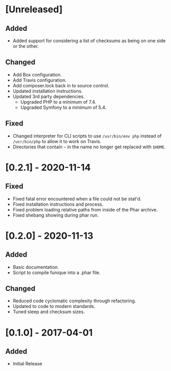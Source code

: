 # [Unreleased]
## Added
- Added support for considering a list of checksums as being on one side or the
  other.

## Changed
- Add Box configuration.
- Add Travis configuration.
- Add composer.lock back in to source control.
- Updated installation instructions.
- Updated 3rd party dependencies.
  - Upgraded PHP to a minimum of 7.4.
  - Upgraded Symfony to a minimum of 5.4.

## Fixed
- Changed interpreter for CLI scripts to use `/usr/bin/env php` instead of
  `/usr/bin/php` to allow it to work on Travis.
- Directories that contain `~` in the name no longer get replaced with `$HOME`.

# [0.2.1] - 2020-11-14
## Fixed
- Fixed fatal error encountered when a file could not be stat'd.
- Fixed installation instructions and process.
- Fixed problem loading relative paths from inside of the Phar archive.
- Fixed shebang showing during phar run.

# [0.2.0] - 2020-11-13
## Added
- Basic documentation.
- Script to compile funique into a .phar file.

## Changed
- Reduced code cyclomatic complexity through refactoring.
- Updated to code to modern standards.
- Tuned sleep and checksum sizes.

# [0.1.0] - 2017-04-01
## Added
- Initial Release
